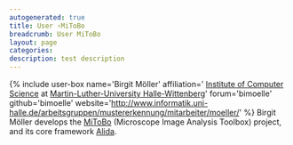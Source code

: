 ```yaml
---
autogenerated: true
title: User ›MiToBo
breadcrumb: User MiToBo
layout: page
categories: 
description: test description
---
```


{% include user-box name='Birgit Möller' affiliation=' [Institute of Computer Science](http://www.informatik.uni-halle.de/) at [Martin-Luther-University Halle-Wittenberg](http://www.uni-halle.de/)' forum='bimoelle' github='bimoelle' website='http://www.informatik.uni-halle.de/arbeitsgruppen/mustererkennung/mitarbeiter/moeller/' %} Birgit Möller develops the [MiToBo](MiToBo) (Microscope Image Analysis Toolbox) project, and its core framework [Alida](Alida).
